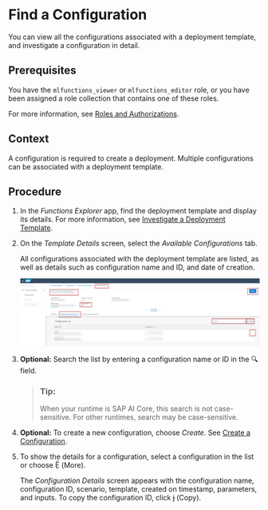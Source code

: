 <!-- loio642037f6d79944cb85807ff537fe7db2 -->

<link rel="stylesheet" type="text/css" href="css/sap-icons.css"/>

# Find a Configuration

You can view all the configurations associated with a deployment template, and investigate a configuration in detail.



<a name="loio642037f6d79944cb85807ff537fe7db2__prereq_b54_nld_cxc"/>

## Prerequisites

You have the `mlfunctions_viewer` or `mlfunctions_editor` role, or you have been assigned a role collection that contains one of these roles.

For more information, see [Roles and Authorizations](roles-and-authorizations-4ef8499.md).



## Context

A configuration is required to create a deployment. Multiple configurations can be associated with a deployment template.



<a name="loio642037f6d79944cb85807ff537fe7db2__steps_fln_kz4_2rb"/>

## Procedure

1.  In the *Functions Explorer* app, find the deployment template and display its details. For more information, see [Investigate a Deployment Template](investigate-a-deployment-template-0f68ee0.md).

2.  On the *Template Details* screen, select the *Available Configurations* tab.

    All configurations associated with the deployment template are listed, as well as details such as configuration name and ID, and date of creation.

    ![List of available configurations for a deployment template, with key features highlighted.](images/Image_AIL_FE_Create_Config_Dep_dcc755a.png)

3.  **Optional:** Search the list by entering a configuration name or ID in the :mag: field.

    > ### Tip:  
    > When your runtime is SAP AI Core, this search is not case-sensitive. For other runtimes, search may be case-sensitive.

4.  **Optional:** To create a new configuration, choose *Create*. See [Create a Configuration](create-a-configuration-03fa29f.md).

5.  To show the details for a configuration, select a configuration in the list or choose <span class="SAP-icons"></span> \(More\).

    The *Configuration Details* screen appears with the configuration name, configuration ID, scenario, template, created on timestamp, parameters, and inputs. To copy the configuration ID, click <span class="SAP-icons"></span> \(Copy\).


